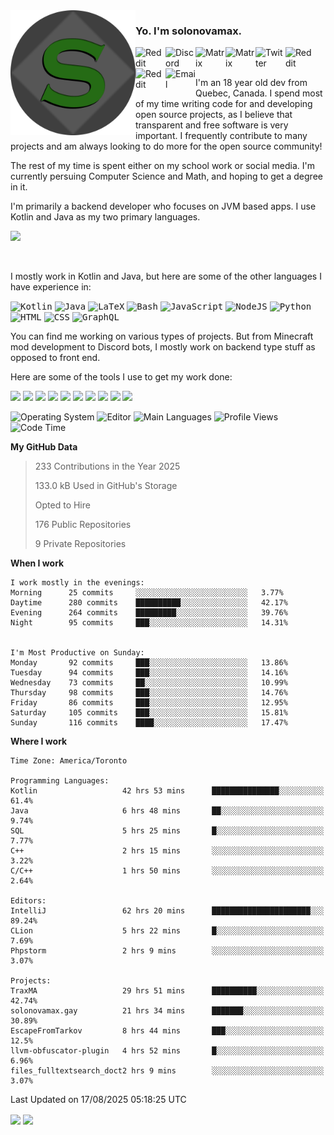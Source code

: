 <img align="left" alt="Avatar" width="200px" src="https://raw.githubusercontent.com/solonovamax/solonovamax/main/solonovamax-circle.png" />

### Yo. I'm solonovamax.

<a href="https://gitlab.com/solonovamax">
    <img align="left" alt="Reddit" width="48px" src="https://img.icons8.com/color/2x/gitlab.png">
</a>

<a href="https://discord.solonovamax.gay">
    <img align="left" alt="Discord" width="48px" src="https://img.icons8.com/color/2x/discord-logo.png">
</a>

<a href="https://matrix.to/#/@solonovamax:matrix.org?#gh-light-mode-only">
    <img align="left" alt="Matrix" width="48px" src="https://img.icons8.com/000000/material/2x/matrix-logo.png">
</a>
<a href="https://matrix.to/#/@solonovamax:matrix.org?#gh-dark-mode-only">
    <img align="left" alt="Matrix" width="48px" src="https://img.icons8.com/FFFFFF/material/2x/matrix-logo.png">
</a>

<a href="https://twitter.com/solonovamax">
    <img align="left" alt="Twitter" width="48px" src="https://img.icons8.com/color/2x/twitter.png">
</a>

<!-- <a href="https://twitch.tv/solonovamax">
    <img align="left" alt="Twitch" width="48px" src="https://img.icons8.com/color/2x/twitch.png">
</a> -->

<a href="https://reddit.com/u/solonovamax">
    <img align="left" alt="Reddit" width="48px" src="https://img.icons8.com/color/2x/reddit.png">
</a>

<a href="https://www.youtube.com/channel/UCTxCeyGu41WfEBT8mXpjHMA">
    <img align="left" alt="Reddit" width="48px" src="https://img.icons8.com/color/2x/youtube.png">
</a>

<a href="mailto:solonovamax@12oclockpoint.com">
    <img align="left" alt="Email" width="48px" src="https://img.icons8.com/fluency/2x/mail.png">
</a>

<!-- <a href="https://open.spotify.com/user/solonovamax">
    <img align="left" alt="Spotify" width="48px" src="https://img.icons8.com/color/2x/spotify.png">
</a> -->

<br/>
<br/>

I'm an 18 year old dev from Quebec, Canada.
I spend most of my time writing code for and developing open source projects, as I believe that transparent and free software is very important.
I frequently contribute to many projects and am always looking to do more for the open source community!

The rest of my time is spent either on my school work or social media. I'm currently persuing Computer Science and Math, and hoping to get a degree in it.

I'm primarily a backend developer who focuses on JVM based apps. I use Kotlin and Java as my two primary languages.


<a href="https://github.com/ryo-ma/github-profile-trophy"><img src="https://github-profile-trophy.vercel.app/?username=solonovamax&margin-w=15&row=1"/></a> 

<br/>

I mostly work in Kotlin and Java, but here are some of the other languages I have experience in:

<kbd><img height="32" alt="Kotlin" src="https://img.icons8.com/color/1x/kotlin.png"></kbd>
<kbd><img height="32" alt="Java" src="https://img.icons8.com/color/1x/java-coffee-cup-logo.png"></kbd>
<kbd><img height="32" alt="LaTeX" src="https://img.icons8.com/color/1x/latex.png"></kbd>
<kbd><img height="32" alt="Bash" src="https://img.icons8.com/color/1x/console.png"></kbd>
<kbd><img height="32" alt="JavaScript" src="https://img.icons8.com/color/1x/javascript.png"></kbd>
<kbd><img height="32" alt="NodeJS" src="https://img.icons8.com/color/1x/nodejs.png"></kbd>
<kbd><img height="32" alt="Python" src="https://img.icons8.com/color/1x/python.png"></kbd>
<kbd><img height="32" alt="HTML" src="https://img.icons8.com/color/1x/html-5.png"></kbd>
<kbd><img height="32" alt="CSS" src="https://img.icons8.com/color/1x/css3.png"></kbd>
<kbd><img height="32" alt="GraphQL" src="https://img.icons8.com/color/1x/graphql.png"></kbd>

You can find me working on various types of projects.
But from Minecraft mod development to Discord bots, I mostly work on backend type stuff as opposed to front end.

Here are some of the tools I use to get my work done:

<kbd><img height="32" src="https://img.icons8.com/color/2x/intellij-idea.png"></kbd>
<kbd><img height="32" src="https://img.icons8.com/color/2x/linux.png"></kbd>
<kbd><img height="32" src="https://img.icons8.com/fluent/2x/console.png"></kbd>
<kbd><img height="32" src="https://img.icons8.com/color/2x/open-source.png"></kbd>
<kbd><img height="32" src="https://img.icons8.com/color/2x/git.png"></kbd>
<kbd><img height="32" src="https://img.icons8.com/color/2x/docker.png"></kbd>
<kbd><img height="32" src="https://img.icons8.com/color/2x/mongodb.png"></kbd>
<kbd><img height="32" src="https://img.icons8.com/color/2x/nginx.png"></kbd>
<a href="?#gh-light-mode-only"><kbd><img height="32" src="https://img.icons8.com/metro/2x/mysql.png"></kbd></a>
<a href="?#gh-dark-mode-only"><kbd><img height="32" src="https://img.icons8.com/FFFFFF/metro/2x/mysql.png"></kbd></a>

![Operating System](https://img.shields.io/badge/OS-Arch%20Linux-informational?style=for-the-badge&logo=Arch%20Linux&logoColor=white&color=007ec6)
![Editor](https://img.shields.io/badge/Editor-IntelliJ%20Idea-informational?style=for-the-badge&logo=IntelliJ%20Idea&logoColor=white&color=007ec6)
![Main Languages](https://img.shields.io/badge/Main%20Languages-Java%20%26%20Kotlin-informational?style=for-the-badge&logo=Java&logoColor=white&color=007ec6)
![Profile Views](https://komarev.com/ghpvc/?username=solonovamax&color=blue&style=for-the-badge)
![Code Time](https://img.shields.io/endpoint?url=https://wakapi.solonovamax.gay/api/compat/shields/v1/solonovamax/interval:all_time&label=Code%20Time&style=for-the-badge&color=blue)

<!--START_SECTION:waka-->
**My GitHub Data**

> 233 Contributions in the Year 2025
> 
> 133.0 kB Used in GitHub's Storage
> 
> Opted to Hire
> 
> 176 Public Repositories
> 
> 9 Private Repositories
> 
**When I work** 

```text
I work mostly in the evenings: 
Morning      25 commits     ░░░░░░░░░░░░░░░░░░░░░░░░░   3.77% 
Daytime      280 commits    ██████████░░░░░░░░░░░░░░░   42.17% 
Evening      264 commits    █████████░░░░░░░░░░░░░░░░   39.76% 
Night        95 commits     ███░░░░░░░░░░░░░░░░░░░░░░   14.31%


I'm Most Productive on Sunday: 
Monday       92 commits     ███░░░░░░░░░░░░░░░░░░░░░░   13.86% 
Tuesday      94 commits     ███░░░░░░░░░░░░░░░░░░░░░░   14.16% 
Wednesday    73 commits     ██░░░░░░░░░░░░░░░░░░░░░░░   10.99% 
Thursday     98 commits     ███░░░░░░░░░░░░░░░░░░░░░░   14.76% 
Friday       86 commits     ███░░░░░░░░░░░░░░░░░░░░░░   12.95% 
Saturday     105 commits    ███░░░░░░░░░░░░░░░░░░░░░░   15.81% 
Sunday       116 commits    ████░░░░░░░░░░░░░░░░░░░░░   17.47%

```


**Where I work** 

```text
Time Zone: America/Toronto

Programming Languages: 
Kotlin                   42 hrs 53 mins      ███████████████░░░░░░░░░░   61.4% 
Java                     6 hrs 48 mins       ██░░░░░░░░░░░░░░░░░░░░░░░   9.74% 
SQL                      5 hrs 25 mins       █░░░░░░░░░░░░░░░░░░░░░░░░   7.77% 
C++                      2 hrs 15 mins       ░░░░░░░░░░░░░░░░░░░░░░░░░   3.22% 
C/C++                    1 hrs 50 mins       ░░░░░░░░░░░░░░░░░░░░░░░░░   2.64%

Editors: 
IntelliJ                 62 hrs 20 mins      ██████████████████████░░░   89.24% 
CLion                    5 hrs 22 mins       █░░░░░░░░░░░░░░░░░░░░░░░░   7.69% 
Phpstorm                 2 hrs 9 mins        ░░░░░░░░░░░░░░░░░░░░░░░░░   3.07%

Projects: 
TraxMA                   29 hrs 51 mins      ██████████░░░░░░░░░░░░░░░   42.74% 
solonovamax.gay          21 hrs 34 mins      ███████░░░░░░░░░░░░░░░░░░   30.89% 
EscapeFromTarkov         8 hrs 44 mins       ███░░░░░░░░░░░░░░░░░░░░░░   12.5% 
llvm-obfuscator-plugin   4 hrs 52 mins       █░░░░░░░░░░░░░░░░░░░░░░░░   6.96% 
files_fulltextsearch_doct2 hrs 9 mins        ░░░░░░░░░░░░░░░░░░░░░░░░░   3.07%

```


 Last Updated on 17/08/2025 05:18:25 UTC
<!--END_SECTION:waka-->

<div style="white-space:nowrap;width:100%;position: relative;display: inline-block">
<img align="center" src="https://github-readme-stats.vercel.app/api?username=solonovamax&custom_title=solonovamax%27s%20Github%20Stats&langs_count=5&include_all_commits=true&count_private=true&show_icons=true&theme=github_dark"/>
<img align="center" src="https://github-readme-stats.vercel.app/api/wakatime?api_domain=wakapi.dev&username=solonovamax&range=last_30_days&custom_title=solonovamax%27s+Primary+Languages+%28Last+Month%29&langs_count=10&show_icons=true&theme=github_dark"/>
</div>
